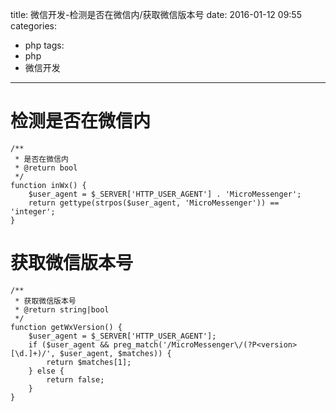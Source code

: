 title: 微信开发-检测是否在微信内/获取微信版本号
date: 2016-01-12 09:55
categories:
- php
tags:
- php
- 微信开发
---

# 检测是否在微信内

	/**
     * 是否在微信内
     * @return bool
     */
    function inWx() {
    	$user_agent = $_SERVER['HTTP_USER_AGENT'] . 'MicroMessenger';
    	return gettype(strpos($user_agent, 'MicroMessenger')) == 'integer';
    }

# 获取微信版本号

    /**
     * 获取微信版本号
     * @return string|bool
     */
    function getWxVersion() {
    	$user_agent = $_SERVER['HTTP_USER_AGENT'];
    	if ($user_agent && preg_match('/MicroMessenger\/(?P<version>[\d.]+)/', $user_agent, $matches)) {
    		return $matches[1];
    	} else {
    		return false;
    	}
    }
